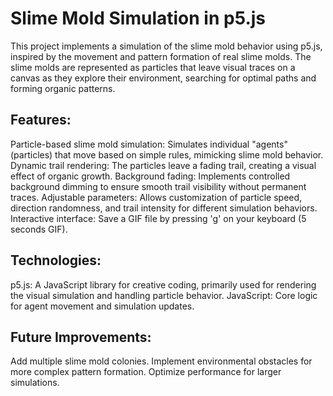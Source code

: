 # Slime Mold Simulation in p5.js
This project implements a simulation of the slime mold behavior using p5.js, inspired by the movement and pattern formation of real slime molds. The slime molds are represented as particles that leave visual traces on a canvas as they explore their environment, searching for optimal paths and forming organic patterns.

## Features:
Particle-based slime mold simulation: Simulates individual "agents" (particles) that move based on simple rules, mimicking slime mold behavior.
Dynamic trail rendering: The particles leave a fading trail, creating a visual effect of organic growth.
Background fading: Implements controlled background dimming to ensure smooth trail visibility without permanent traces.
Adjustable parameters: Allows customization of particle speed, direction randomness, and trail intensity for different simulation behaviors.
Interactive interface: Save a GIF file by pressing 'g' on your keyboard (5 seconds GIF).

## Technologies:
p5.js: A JavaScript library for creative coding, primarily used for rendering the visual simulation and handling particle behavior.
JavaScript: Core logic for agent movement and simulation updates.

## Future Improvements:
Add multiple slime mold colonies.
Implement environmental obstacles for more complex pattern formation.
Optimize performance for larger simulations.

